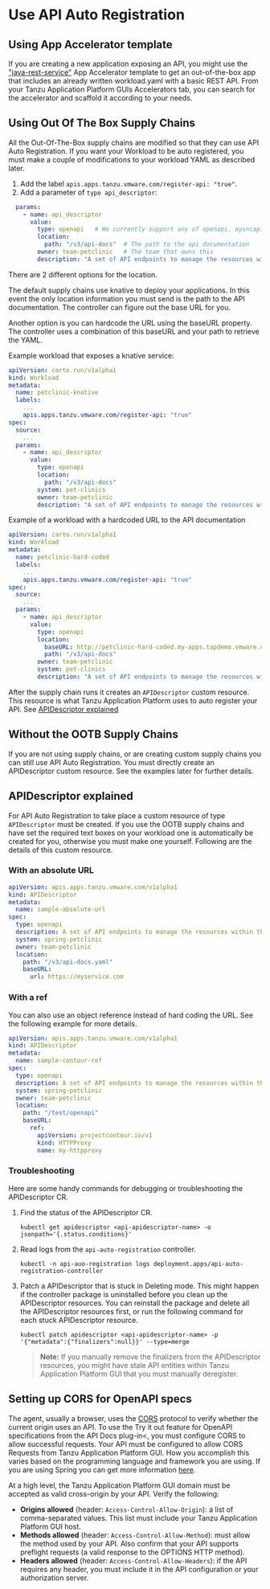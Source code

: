 # Use API Auto Registration 

## <a id='usage'></a>Using App Accelerator template

If you are creating a new application exposing an API, you might use the ["java-rest-service"](https://github.com/vmware-tanzu/application-accelerator-samples/tree/main/java-rest-service)
App Accelerator template to get an out-of-the-box app that includes an already written workload.yaml with a basic REST API.
From your Tanzu Application Platform GUIs Accelerators tab, you can search for the accelerator and scaffold it according to your needs.

## <a id='with-ootb-supply-chain'></a>Using Out Of The Box Supply Chains

All the Out-Of-The-Box supply chains are modified so that they can use API Auto Registration. If you want your Workload to be auto registered, you must make a couple of modifications to your workload YAML as described later.

1. Add the label `apis.apps.tanzu.vmware.com/register-api: "true"`.
2. Add a parameter of `type api_descriptor`:

```yaml
  params:
    - name: api_descriptor
      value:
        type: openapi   # We currently support any of openapi, aysncapi, graphql, grpc
        location: 
          path: "/v3/api-docs"  # The path to the api documentation
        owner: team-petclinic   # The team that owns this
        description: "A set of API endpoints to manage the resources within the petclinic app."
```

There are 2 different options for the location. 

The default supply chains use knative to deploy your applications. In this event the only location information you must send is the path to the API documentation. The controller can figure out the base URL for you.

Another option is you can hardcode the URL using the baseURL property.  The controller uses a combination of this baseURL and your path to retrieve the YAML.

Example workload that exposes a knative service:

```yaml
apiVersion: carto.run/v1alpha1
kind: Workload
metadata:
  name: petclinic-knative
  labels:
    ...
    apis.apps.tanzu.vmware.com/register-api: "true" 
spec:
  source:
    ...
  params:
    - name: api_descriptor
      value:
        type: openapi
        location: 
          path: "/v3/api-docs"
        system: pet-clinics  
        owner: team-petclinic
        description: "A set of API endpoints to manage the resources within the petclinic app."

```

Example of a workload with a hardcoded URL to the API documentation

```yaml
apiVersion: carto.run/v1alpha1
kind: Workload
metadata:
  name: petclinic-hard-coded
  labels:
    ...
    apis.apps.tanzu.vmware.com/register-api: "true"
spec:
  source:
    ...
  params:
    - name: api_descriptor
      value:
        type: openapi
        location: 
          baseURL: http://petclinic-hard-coded.my-apps.tapdemo.vmware.com/    
          path: "/v3/api-docs"
        owner: team-petclinic
        system: pet-clinics
        description: "A set of API endpoints to manage the resources within the petclinic app."
```

After the supply chain runs it creates an `APIDescriptor` custom resource. This resource is what Tanzu Application Platform uses to auto register your API. See [APIDescriptor explained](#api-descriptor)

## <a id='without-supply-chain'></a>Without the OOTB Supply Chains
 If you are not using supply chains, or are creating custom supply chains you can still use API Auto Registration. You must directly create an APIDescriptor custom resource.  See the examples later for further details.

## <a id='api-descriptor'></a>APIDescriptor explained

For API Auto Registration to take place a custom resource of type `APIDescriptor` must be created. If you use the OOTB supply chains and have set the required text boxes on your workload one is automatically be created for you, otherwise you must make one yourself.
Following are the details of this custom resource.

### <a id='absolute-url'></a>With an absolute URL

```yaml
apiVersion: apis.apps.tanzu.vmware.com/v1alpha1
kind: APIDescriptor
metadata:
  name: sample-absolute-url
spec:
  type: openapi
  description: A set of API endpoints to manage the resources within the petclinic app.
  system: spring-petclinic
  owner: team-petclinic
  location:
    path: "/v3/api-docs.yaml"
    baseURL:
      url: https://myservice.com
```

### <a id='with-ref'></a>With a ref

You can also use an object reference instead of hard coding the URL. See the following example for more details.

```yaml
apiVersion: apis.apps.tanzu.vmware.com/v1alpha1
kind: APIDescriptor
metadata:
  name: sample-contour-ref
spec:
  type: openapi
  description: A set of API endpoints to manage the resources within the petclinic app.
  system: spring-petclinic
  owner: team-petclinic
  location:
    path: "/test/openapi"
    baseURL:
      ref:
        apiVersion: projectcontour.io/v1
        kind: HTTPProxy
        name: my-httpproxy

```

### <a id='troubleshooting'></a>Troubleshooting

Here are some handy commands for debugging or troubleshooting the APIDescriptor CR.

1. Find the status of the APIDescriptor CR.
    ```console
    kubectl get apidescriptor <api-apidescriptor-name> -o jsonpath='{.status.conditions}'
    ```
2. Read logs from the `api-auto-registration` controller.
    ```console
    kubectl -n api-auo-registration logs deployment.apps/api-auto-registration-controller
    ```
3. Patch a APIDescriptor that is stuck in Deleting mode.
   This might happen if the controller package is uninstalled before you clean up the APIDescriptor resources. 
   You can reinstall the package and delete all the APIDescriptor resources first, or run the following command for each stuck APIDescriptor resource.
    ```console
    kubectl patch apidescriptor <api-apidescriptor-name> -p '{"metadata":{"finalizers":null}}' --type=merge
    ```
   >**Note:** If you manually remove the finalizers from the APIDescriptor resources, you might have stale API entities within Tanzu Application Platform GUI that you must manually deregister.

## <a id='cors'></a>Setting up CORS for OpenAPI specs

The agent, usually a browser, uses the [CORS](https://fetch.spec.whatwg.org/#http-cors-protocol) protocol to verify whether the current origin uses an API. 
To use the Try it out feature for OpenAPI specifications from the API Docs plug-in<, you must configure CORS to allow successful requests. 
Your API must be configured to allow CORS Requests from Tanzu Application Platform GUI. How you accomplish this varies based on the programming language and framework you are using. 
If you are using Spring you can get more information [here](https://spring.io/blog/2015/06/08/cors-support-in-spring-framework).

At a high level, the Tanzu Application Platform GUI domain must be accepted as valid cross-origin by your API. 
Verify the following:

- **Origins allowed** (header: `Access-Control-Allow-Origin`): a list of comma-separated values. This list must include your Tanzu Application Platform GUI host.
- **Methods allowed** (header: `Access-Control-Allow-Method`): must allow the method used by your API. Also confirm that your API supports preflight requests (a valid response to the OPTIONS HTTP method).
- **Headers allowed** (header: `Access-Control-Allow-Headers`): if the API requires any header, you must include it in the API configuration or your authorization server.
